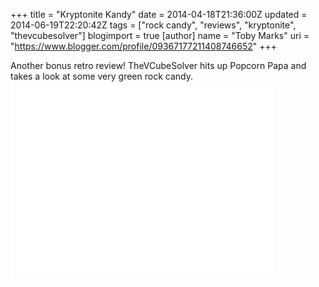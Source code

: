 +++
title = "Kryptonite Kandy"
date = 2014-04-18T21:36:00Z
updated = 2014-06-19T22:20:42Z
tags = ["rock candy", "reviews", "kryptonite", "thevcubesolver"]
blogimport = true 
[author]
	name = "Toby Marks"
	uri = "https://www.blogger.com/profile/09367177211408746652"
+++

<span style="font-family: inherit;">Another bonus retro review! TheVCubeSolver hits up Popcorn Papa and takes a look at some very green rock candy.  </span><br /><span style="font-family: inherit;"><iframe allowfullscreen="" frameborder="0" height="315" src="//www.youtube.com/embed/4YHAsIPh7PU" width="420"></iframe></span>
